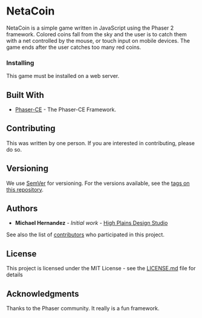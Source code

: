 # NetaCoin

NetaCoin is a simple game written in JavaScript using the Phaser 2 framework. Colored coins
fall from the sky and the user is to catch them with a net controlled by the mouse, or touch 
input on mobile devices. The game ends after the user catches too many red coins.


### Installing

This game must be installed on a web server. 

## Built With

* [Phaser-CE](https://github.com/photonstorm/phaser-ce) - The Phaser-CE Framework.


## Contributing

This was written by one person. If you are interested in contributing, please do so.

## Versioning

We use [SemVer](http://semver.org/) for versioning. For the versions available, see the [tags on this repository](https://github.com/your/project/tags). 

## Authors

* **Michael Hernandez** - *Initial work* - [High Plains Design Studio](https://www.highplainsdesignstudio.com)

See also the list of [contributors](https://github.com/your/project/contributors) who participated in this project.

## License

This project is licensed under the MIT License - see the [LICENSE.md](LICENSE.md) file for details

## Acknowledgments

Thanks to the Phaser community. It really is a fun framework.

